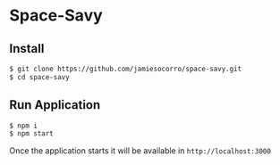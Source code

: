 # Space-Savy


## Install

```bash
$ git clone https://github.com/jamiesocorro/space-savy.git
$ cd space-savy
```

## Run Application
```bash
$ npm i
$ npm start
```

Once the application starts it will be available in 
`http://localhost:3000`
